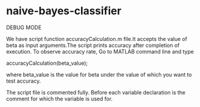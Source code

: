 # naive-bayes-classifier
DEBUG MODE

We have script function accuracyCalculation.m file.It accepts the value of beta as input arguments.The script prints accuracy after completion of execution.
To observe accuracy rate, Go to MATLAB command line and type

accuracyCalculation(beta_value);

where beta_value is the value for beta under the value of which you want to test accuracy.


The script file is commented fully. Before each variable declaration is the comment for which the variable is used for.
